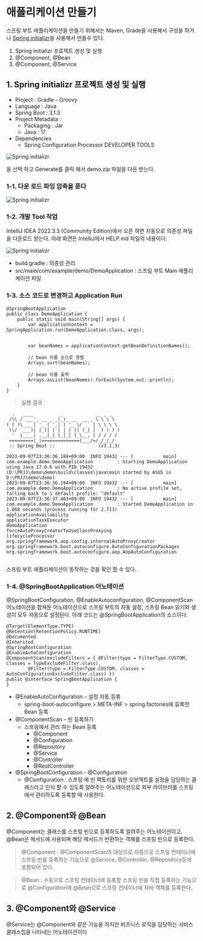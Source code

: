 # 애플리케이션 만들기

스프링 부트 애플리케이션을 만들기 위해서는 Maven, Grade을 사용해서 구성을 하거나 [Spring initializr](https://start.spring.io/)을 사용해서 만들수 있다.

1. Spring initializr 프로젝트 생성 및 실행
2. @Component, @Bean
3. @Component, @Service

## **1. Spring initializr 프로젝트 생성 및 실행** <a href="#id-1-spring-initializr" id="id-1-spring-initializr"></a>

* Project : Gradle - Groovy
* Language : Java
* Spring Boot : 3.1.3
* Project Metadata :
  * Packaging : Jar
  * Java : 17
* Dependencies
  * Spring Configuration Processor DEVELOPER TOOLS

![Spring initializr](https://hyomee.github.io/doc/01\_spring/000\_SpringBoot\_%EA%B8%B0%EC%B4%88/img/springinitiakizr\_01.png)

을 선택 하고 Generate를 클릭 해서 demo.zip 파일을 다운 받는다.

### **1-1. 다운 로드 파잉 압축을 푼다** <a href="#id-1-1" id="id-1-1"></a>

![Spring initializr](https://hyomee.github.io/doc/01\_spring/000\_SpringBoot\_%EA%B8%B0%EC%B4%88/img/application.png)

### **1-2. 개발 Tool 작업** <a href="#id-1-2-tool" id="id-1-2-tool"></a>

IntelliJ IDEA 2022.3.3 (Community Edition)에서 오픈 하면 자동으로 의존성 파일을 다운로드 받는다. 아래 화면은 IntelliJ에서 HELP.md 파일의 내용이다.

![Spring initializr](https://hyomee.github.io/doc/01\_spring/000\_SpringBoot\_%EA%B8%B0%EC%B4%88/img/readme.png)

* build.gradle : 의종성 관리
* src/main/com/example/demo/DemoApplication : 스프링 부트 Main 애플리케이션 파일

### **1-3. 소스 코드로 변경하고 Application Run** <a href="#id-1-3-application-run" id="id-1-3-application-run"></a>

```
@SpringBootApplication
public class DemoApplication {
	public static void main(String[] args) {
		var applicationContext = SpringApplication.run(DemoApplication.class, args);

        
		var beanNames = applicationContext.getBeanDefinitionNames();

        // bean 이름 순으로 정렬
        Arrays.sort(beanNames);

        // bean 이름 출력
		Arrays.asList(beanNames).forEach(System.out::println);
	}
}
```

> 실행 결과 :

```
  .   ____          _            __ _ _
 /\\ / ___'_ __ _ _(_)_ __  __ _ \ \ \ \
( ( )\___ | '_ | '_| | '_ \/ _` | \ \ \ \
 \\/  ___)| |_)| | | | | || (_| |  ) ) ) )
  '  |____| .__|_| |_|_| |_\__, | / / / /
 =========|_|==============|___/=/_/_/_/
 :: Spring Boot ::                (v3.1.3)

2023-09-07T23:36:36.188+09:00  INFO 19432 --- [           main] com.example.demo.DemoApplication         : Starting DemoApplication using Java 17.0.6 with PID 19432 (D:\PRJJ\demo\demo\build\classes\java\main started by ASUS in D:\PRJJ\demo\demo)
2023-09-07T23:36:36.194+09:00  INFO 19432 --- [           main] com.example.demo.DemoApplication         : No active profile set, falling back to 1 default profile: "default"
2023-09-07T23:36:37.403+09:00  INFO 19432 --- [           main] com.example.demo.DemoApplication         : Started DemoApplication in 1.868 seconds (process running for 2.711)
applicationAvailability
applicationTaskExecutor
demoApplication
forceAutoProxyCreatorToUseClassProxying
lifecycleProcessor
org.springframework.aop.config.internalAutoProxyCreator
org.springframework.boot.autoconfigure.AutoConfigurationPackages
org.springframework.boot.autoconfigure.aop.AopAutoConfiguration


```

스프링 부트 애플리케이션이 동작하는 것을 확인 할 수 있다.

### **1-4. @SpringBootApplication 어노테이션** <a href="#id-1-4-springbootapplication" id="id-1-4-springbootapplication"></a>

@SpringBootConfiguration, @EnableAutoconfiguration, @ComponentScan 어노테이션을 합쳐둔 어노테이션으로 스프링 부트의 자동 설정, 스프링 Bean 읽기와 생성이 모두 자동으로 설정된다. 아래 코드는 @SpringBootApplication의 소스이다.

```
@Target(ElementType.TYPE)
@Retention(RetentionPolicy.RUNTIME)
@Documented
@Inherited
@SpringBootConfiguration
@EnableAutoConfiguration
@ComponentScan(excludeFilters = { @Filter(type = FilterType.CUSTOM, classes = TypeExcludeFilter.class),
		@Filter(type = FilterType.CUSTOM, classes = AutoConfigurationExcludeFilter.class) })
public @interface SpringBootApplication {
}
```

* @EnableAutoConfiguration – 설정 자동 등록
  * spring-boot-autoconfigure > META-INF > spring.factories에 등록한 Bean 등록
* @ComponentScan – 빈 등록하기
  * 스프링에서 관리 하는 Bean 등록
    * @Component
    * @Configuration
    * @Repository
    * @Service
    * @Controller
    * @RestController
* @SpringBootConfiguration - @Configuration
  * @Configuration : 스프링 에 빈 팩토리를 위한 오브젝트를 설정을 담당하는 클래스라고 인식 할 수 있도록 알려주는 어노테이션으로 외부 라이브러를 스프링에서 관리하도록 등록할 때 사용한다.

## **2. @Component와 @Bean** <a href="#id-2-component-bean" id="id-2-component-bean"></a>

@Component는 클래스를 스프링 빈으로 등록하도록 알려주는 어노테이션이고. @Bean은 메서드에 사용되며 해당 메서드가 반환하는 객체를 스프링 빈으로 등록한다.

> @Component : @ComponentScan의 대상으로 자동으로 스프링 컨테이너에 스프링 빈을 등록하는 기능으로 @Service, @Controller, @Repository등에 포함되어 있다.

> @Bean : 수동으로 스프링 컨테이너에 등록할 스프링 빈을 직접 등록하는 기능으로 @Configuration에 @Bean으로 스프링 컨테이너에 자바 객체를 등록한다.

## **3. @Component와 @Service** <a href="#id-3-component-service" id="id-3-component-service"></a>

@Service는 @Component와 같은 기능을 하지만 비즈니스 로직을 담당하는 서비스 클래스임을 나타내는 어노테이션이다
